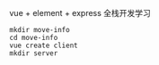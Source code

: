 vue + element + express 全栈开发学习

```
mkdir move-info
cd move-info
vue create client 
mkdir server
```